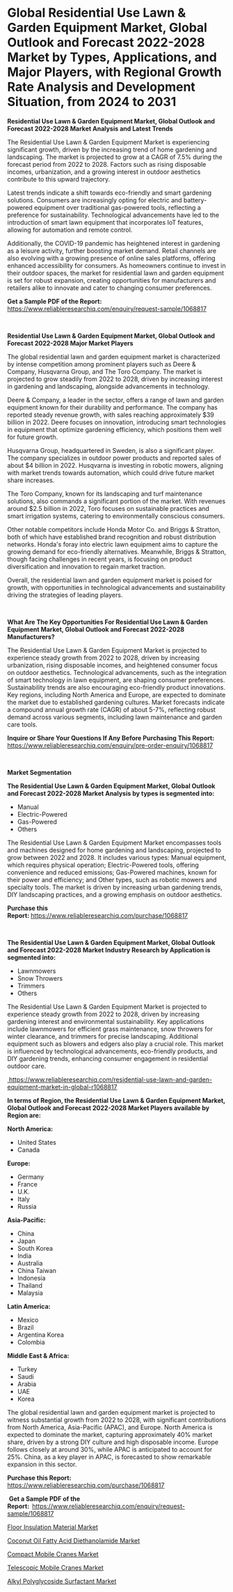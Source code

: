 <p><h1>Global Residential Use Lawn & Garden Equipment Market, Global Outlook and Forecast 2022-2028 Market by Types, Applications, and Major Players, with Regional Growth Rate Analysis and Development Situation, from 2024 to 2031</h1></p><p><strong>Residential Use Lawn & Garden Equipment Market, Global Outlook and Forecast 2022-2028 Market Analysis and Latest Trends</strong></p>
<p><p>The Residential Use Lawn & Garden Equipment Market is experiencing significant growth, driven by the increasing trend of home gardening and landscaping. The market is projected to grow at a CAGR of 7.5% during the forecast period from 2022 to 2028. Factors such as rising disposable incomes, urbanization, and a growing interest in outdoor aesthetics contribute to this upward trajectory.</p><p>Latest trends indicate a shift towards eco-friendly and smart gardening solutions. Consumers are increasingly opting for electric and battery-powered equipment over traditional gas-powered tools, reflecting a preference for sustainability. Technological advancements have led to the introduction of smart lawn equipment that incorporates IoT features, allowing for automation and remote control.</p><p>Additionally, the COVID-19 pandemic has heightened interest in gardening as a leisure activity, further boosting market demand. Retail channels are also evolving with a growing presence of online sales platforms, offering enhanced accessibility for consumers. As homeowners continue to invest in their outdoor spaces, the market for residential lawn and garden equipment is set for robust expansion, creating opportunities for manufacturers and retailers alike to innovate and cater to changing consumer preferences.</p></p>
<p><strong>Get a Sample PDF of the Report:&nbsp;</strong> <a href="https://www.reliableresearchiq.com/enquiry/request-sample/1068817">https://www.reliableresearchiq.com/enquiry/request-sample/1068817</a></p>
<p>&nbsp;</p>
<p><strong>Residential Use Lawn & Garden Equipment Market, Global Outlook and Forecast 2022-2028 Major Market Players</strong></p>
<p><p>The global residential lawn and garden equipment market is characterized by intense competition among prominent players such as Deere & Company, Husqvarna Group, and The Toro Company. The market is projected to grow steadily from 2022 to 2028, driven by increasing interest in gardening and landscaping, alongside advancements in technology.</p><p>Deere & Company, a leader in the sector, offers a range of lawn and garden equipment known for their durability and performance. The company has reported steady revenue growth, with sales reaching approximately $39 billion in 2022. Deere focuses on innovation, introducing smart technologies in equipment that optimize gardening efficiency, which positions them well for future growth.</p><p>Husqvarna Group, headquartered in Sweden, is also a significant player. The company specializes in outdoor power products and reported sales of about $4 billion in 2022. Husqvarna is investing in robotic mowers, aligning with market trends towards automation, which could drive future market share increases.</p><p>The Toro Company, known for its landscaping and turf maintenance solutions, also commands a significant portion of the market. With revenues around $2.5 billion in 2022, Toro focuses on sustainable practices and smart irrigation systems, catering to environmentally conscious consumers.</p><p>Other notable competitors include Honda Motor Co. and Briggs & Stratton, both of which have established brand recognition and robust distribution networks. Honda's foray into electric lawn equipment aims to capture the growing demand for eco-friendly alternatives. Meanwhile, Briggs & Stratton, though facing challenges in recent years, is focusing on product diversification and innovation to regain market traction.</p><p>Overall, the residential lawn and garden equipment market is poised for growth, with opportunities in technological advancements and sustainability driving the strategies of leading players.</p></p>
<p>&nbsp;</p>
<p><strong>What Are The Key Opportunities For Residential Use Lawn & Garden Equipment Market, Global Outlook and Forecast 2022-2028 Manufacturers?</strong></p>
<p><p>The Residential Use Lawn & Garden Equipment Market is projected to experience steady growth from 2022 to 2028, driven by increasing urbanization, rising disposable incomes, and heightened consumer focus on outdoor aesthetics. Technological advancements, such as the integration of smart technology in lawn equipment, are shaping consumer preferences. Sustainability trends are also encouraging eco-friendly product innovations. Key regions, including North America and Europe, are expected to dominate the market due to established gardening cultures. Market forecasts indicate a compound annual growth rate (CAGR) of about 5-7%, reflecting robust demand across various segments, including lawn maintenance and garden care tools.</p></p>
<p><strong>Inquire or Share Your Questions If Any Before Purchasing This Report:</strong> <a href="https://www.reliableresearchiq.com/enquiry/pre-order-enquiry/1068817">https://www.reliableresearchiq.com/enquiry/pre-order-enquiry/1068817</a></p>
<p>&nbsp;</p>
<p><strong>Market Segmentation</strong></p>
<p><strong>The Residential Use Lawn & Garden Equipment Market, Global Outlook and Forecast 2022-2028 Market Analysis by types is segmented into:</strong></p>
<p><ul><li>Manual</li><li>Electric-Powered</li><li>Gas-Powered</li><li>Others</li></ul></p>
<p><p>The Residential Use Lawn & Garden Equipment Market encompasses tools and machines designed for home gardening and landscaping, projected to grow between 2022 and 2028. It includes various types: Manual equipment, which requires physical operation; Electric-Powered tools, offering convenience and reduced emissions; Gas-Powered machines, known for their power and efficiency; and Other types, such as robotic mowers and specialty tools. The market is driven by increasing urban gardening trends, DIY landscaping practices, and a growing emphasis on outdoor aesthetics.</p></p>
<p><strong>Purchase this Report:&nbsp;</strong><a href="https://www.reliableresearchiq.com/purchase/1068817">https://www.reliableresearchiq.com/purchase/1068817</a></p>
<p>&nbsp;</p>
<p><strong>The Residential Use Lawn & Garden Equipment Market, Global Outlook and Forecast 2022-2028 Market Industry Research by Application is segmented into:</strong></p>
<p><ul><li>Lawnmowers</li><li>Snow Throwers</li><li>Trimmers</li><li>Others</li></ul></p>
<p><p>The Residential Use Lawn & Garden Equipment Market is projected to experience steady growth from 2022 to 2028, driven by increasing gardening interest and environmental sustainability. Key applications include lawnmowers for efficient grass maintenance, snow throwers for winter clearance, and trimmers for precise landscaping. Additional equipment such as blowers and edgers also play a crucial role. This market is influenced by technological advancements, eco-friendly products, and DIY gardening trends, enhancing consumer engagement in residential outdoor care.</p></p>
<p><a href="https://www.reliableresearchiq.com/residential-use-lawn-and-garden-equipment-market-in-global-r1068817">&nbsp;https://www.reliableresearchiq.com/residential-use-lawn-and-garden-equipment-market-in-global-r1068817</a></p>
<p><strong>In terms of Region, the Residential Use Lawn & Garden Equipment Market, Global Outlook and Forecast 2022-2028 Market Players available by Region are:</strong></p>
<p>
    <p> <strong> North America: </strong>
        <ul>
            <li>United States</li>
            <li>Canada</li>
        </ul>
        </p> 
    <p> <strong> Europe: </strong>
        <ul>
            <li>Germany</li>
            <li>France</li>
            <li>U.K.</li>
            <li>Italy</li>
            <li>Russia</li>
        </ul>
        </p> 
    <p> <strong> Asia-Pacific: </strong>
        <ul>
            <li>China</li>
            <li>Japan</li>
            <li>South Korea</li>
            <li>India</li>
            <li>Australia</li>
            <li>China Taiwan</li>
            <li>Indonesia</li>
            <li>Thailand</li>
            <li>Malaysia</li>
        </ul>
        </p> 
    <p> <strong> Latin America: </strong>
        <ul>
            <li>Mexico</li>
            <li>Brazil</li>
            <li>Argentina Korea</li>
            <li>Colombia</li>
        </ul>
        </p> 
    <p> <strong> Middle East & Africa: </strong>
        <ul>
            <li>Turkey</li>
            <li>Saudi</li>
            <li>Arabia</li>
            <li>UAE</li>
            <li>Korea</li>
        </ul>
    </p>
    </p>
<p><p>The global residential lawn and garden equipment market is projected to witness substantial growth from 2022 to 2028, with significant contributions from North America, Asia-Pacific (APAC), and Europe. North America is expected to dominate the market, capturing approximately 40% market share, driven by a strong DIY culture and high disposable income. Europe follows closely at around 30%, while APAC is anticipated to account for 25%. China, as a key player in APAC, is forecasted to show remarkable expansion in this sector.</p></p>
<p><strong>Purchase this Report: </strong><a href="https://www.reliableresearchiq.com/purchase/1068817">https://www.reliableresearchiq.com/purchase/1068817</a></p>
<p>&nbsp;<strong>Get a Sample PDF of the Report:&nbsp;&nbsp;</strong><a href="https://www.reliableresearchiq.com/enquiry/request-sample/1068817">https://www.reliableresearchiq.com/enquiry/request-sample/1068817</a></p>
<p><strong></strong></p>
<p><p><a href="https://www.linkedin.com/pulse/floor-insulation-material-market-size-growth-trends-statistics-xwm3c?trackingId=F7U2q8YUTZuEg2pabsoT6Q%3D%3D">Floor Insulation Material Market</a></p><p><a href="https://issuu.com/reportprime-2/docs/coconut-oil-fatty-acid-diethanolami_4cbe516a3c68bc">Coconut Oil Fatty Acid Diethanolamide Market</a></p><p><a href="https://medium.com/@michaclxzdf/the-comprehensive-compact-mobile-cranes-market-research-report-is-essential-for-understanding-d3927264a8db">Compact Mobile Cranes Market</a></p><p><a href="https://medium.com/@michaclxzdf/this-report-aims-to-deliver-an-in-depth-analysis-of-the-global-telescopic-mobile-cranes-market-a5618ea30055">Telescopic Mobile Cranes Market</a></p><p><a href="https://issuu.com/reportprime-2/docs/alkyl-polyglycoside-surfactant-mark_91a2b16d1361f5">Alkyl Polyglycoside Surfactant Market</a></p></p>